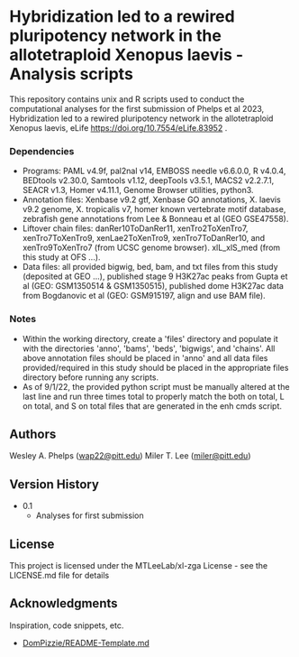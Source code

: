 # Hybridization led to a rewired pluripotency network in the allotetraploid Xenopus laevis - Analysis scripts

This repository contains unix and R scripts used to conduct the computational analyses for the first submission of Phelps et al 2023, Hybridization led to a rewired pluripotency network in the allotetraploid Xenopus laevis, eLife https://doi.org/10.7554/eLife.83952 .

### Dependencies

* Programs: PAML v4.9f, pal2nal v14, EMBOSS needle v6.6.0.0, R v4.0.4, BEDtools v2.30.0, Samtools v1.12, deepTools v3.5.1, MACS2 v2.2.7.1, SEACR v1.3, Homer v4.11.1, Genome Browser utilities, python3.
* Annotation files: Xenbase v9.2 gtf, Xenbase GO annotations, X. laevis v9.2 genome, X. tropicalis v7, homer known vertebrate motif database, zebrafish gene annotations from Lee & Bonneau et al (GEO GSE47558).
* Liftover chain files: danRer10ToDanRer11, xenTro2ToXenTro7, xenTro7ToXenTro9, xenLae2ToXenTro9, xenTro7ToDanRer10, and xenTro9ToXenTro7 (from UCSC genome browser). xlL_xlS_med (from this study at OFS ...).
* Data files: all provided bigwig, bed, bam, and txt files from this study (deposited at GEO ...), published stage 9 H3K27ac peaks from Gupta et al (GEO: GSM1350514 & GSM1350515), published dome H3K27ac data from Bogdanovic et al (GEO: GSM915197, align and use BAM file).

### Notes

* Within the working directory, create a 'files' directory and populate it with the directories 'anno', 'bams', 'beds', 'bigwigs', and 'chains'. All above annotation files should be placed in 'anno' and all data files provided/required in this study should be placed in the appropriate files directory before running any scripts.
* As of 9/1/22, the provided python script must be manually altered at the last line and run three times total to properly match the both on total, L on total, and S on total files that are generated in the enh cmds script.


## Authors

Wesley A. Phelps (wap22@pitt.edu)
Miler T. Lee (miler@pitt.edu)

## Version History

* 0.1
    * Analyses for first submission

## License

This project is licensed under the MTLeeLab/xl-zga License - see the LICENSE.md file for details

## Acknowledgments

Inspiration, code snippets, etc.
* [DomPizzie/README-Template.md](https://gist.github.com/DomPizzie/7a5ff55ffa9081f2de27c315f5018afc)
